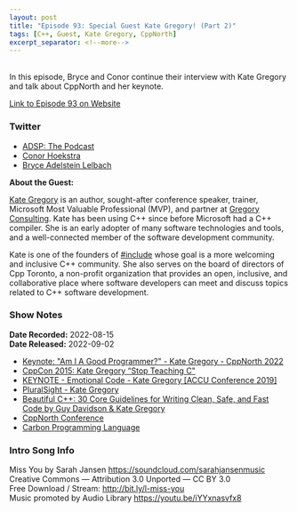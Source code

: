 ```yaml
---
layout: post
title: "Episode 93: Special Guest Kate Gregory! (Part 2)"
tags: [C++, Guest, Kate Gregory, CppNorth]
excerpt_separator: <!--more-->
---
```


<div id="buzzsprout-player-11249085"></div><script src="https://www.buzzsprout.com/1501960/11249085-episode-93-special-guest-kate-gregory-part-2.js?container_id=buzzsprout-player-11249085&player=small" type="text/javascript" charset="utf-8"></script>

<br>In this episode, Bryce and Conor continue their interview with Kate Gregory and talk about CppNorth and her keynote.
 
<!--more-->

[Link to Episode 93 on Website](https://adspthepodcast.com/2022/09/02/Episode-93.html)

### Twitter
 
* [ADSP: The Podcast](https://twitter.com/adspthepodcast) 
* [Conor Hoekstra](https://twitter.com/code_report)
* [Bryce Adelstein Lelbach](https://twitter.com/blelbach)

**About the Guest:**

[Kate Gregory](https://twitter.com/gregcons) is an author, sought-after conference speaker, trainer, Microsoft Most Valuable Professional (MVP), and partner at [Gregory Consulting](http://www.gregcons.com/). Kate has been using C++ since before Microsoft had a C++ compiler. She is an early adopter of many software technologies and tools, and a well-connected member of the software development community.

Kate is one of the founders of [#include](https://www.includecpp.org/) whose goal is a more welcoming and inclusive C++ community. She also serves on the board of directors of Cpp Toronto, a non-profit organization that provides an open, inclusive, and collaborative place where software developers can meet and discuss topics related to C++ software development.

### Show Notes
 
**Date Recorded:** 2022-08-15 <br>
**Date Released:** 2022-09-02

* [Keynote: "Am I A Good Programmer?" - Kate Gregory - CppNorth 2022](https://www.youtube.com/watch?v=pdHvC8fDC5E)
* [CppCon 2015: Kate Gregory “Stop Teaching C"](https://www.youtube.com/watch?v=YnWhqhNdYyk)
* [KEYNOTE - Emotional Code - Kate Gregory [ACCU Conference 2019]](https://www.youtube.com/watch?v=uloVXmSHiSo)
* [PluralSight - Kate Gregory](https://www.pluralsight.com/authors/kate-gregory)
* [Beautiful C++: 30 Core Guidelines for Writing Clean, Safe, and Fast Code by Guy Davidson & Kate Gregory](https://www.amazon.com/Beautiful-Core-Guidelines-Writing-Clean/dp/0137647840)
* [CppNorth Conference](https://cppnorth.ca/)
* [Carbon Programming Language](https://github.com/carbon-language/carbon-lang)

### Intro Song Info
 
Miss You by Sarah Jansen https://soundcloud.com/sarahjansenmusic<br>
Creative Commons — Attribution 3.0 Unported — CC BY 3.0<br>
Free Download / Stream: http://bit.ly/l-miss-you<br>
Music promoted by Audio Library https://youtu.be/iYYxnasvfx8<br>